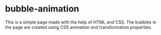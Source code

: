 # bubble-animation
This is a simple page made with the help of HTML and CSS. The bubbles in the page are created using CSS animation and transformation properties.

